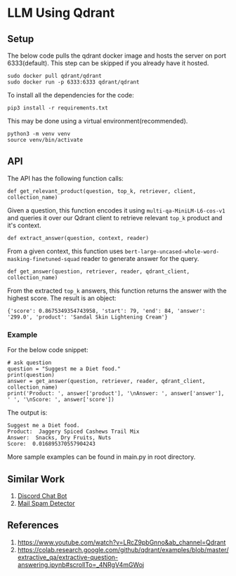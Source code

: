 # LLM Using Qdrant

## Setup

The below code pulls the qdrant docker image and hosts the server on port 6333(default). This step can be skipped if you already have it hosted.
```
sudo docker pull qdrant/qdrant
sudo docker run -p 6333:6333 qdrant/qdrant
```

To install all the dependencies for the code:
```
pip3 install -r requirements.txt
```
This may be done using a virtual environment(recommended).
```
python3 -m venv venv
source venv/bin/activate
```

## API

The API has the following function calls:
```
def get_relevant_product(question, top_k, retriever, client, collection_name)
```
Given a question, this function encodes it using `multi-qa-MiniLM-L6-cos-v1` and queries it over our Qdrant client to retrieve relevant `top_k` product and it's context.

```
def extract_answer(question, context, reader)
```
From a given context, this function uses `bert-large-uncased-whole-word-masking-finetuned-squad` reader to generate answer for the query.

```
def get_answer(question, retriever, reader, qdrant_client, collection_name)
```
From the extracted `top_k` answers, this function returns the answer with the highest score.
The result is an object:
```
{'score': 0.8675349354743958, 'start': 79, 'end': 84, 'answer': '299.0', 'product': 'Sandal Skin Lightening Cream'}
```

### Example

For the below code snippet:
```
# ask question
question = "Suggest me a Diet food."
print(question)
answer = get_answer(question, retriever, reader, qdrant_client, collection_name)
print('Product: ', answer['product'], '\nAnswer: ', answer['answer'], ' ', '\nScore: ', answer['score'])
```

The output is:
```
Suggest me a Diet food.
Product:  Jaggery Spiced Cashews Trail Mix 
Answer:  Snacks, Dry Fruits, Nuts   
Score:  0.016895370557904243
```

More sample examples can be found in main.py in root directory.

## Similar Work

1) [Discord Chat Bot](https://github.com/Abhi575k/discord-chatbot)
2) [Mail Spam Detector](https://github.com/Abhi575k/mail-spam-detector)

## References

1) https://www.youtube.com/watch?v=LRcZ9pbGnno&ab_channel=Qdrant
2) https://colab.research.google.com/github/qdrant/examples/blob/master/extractive_qa/extractive-question-answering.ipynb#scrollTo=_4NRgV4mGWoj